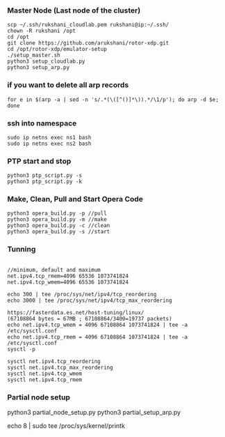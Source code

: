 ### Master Node (Last node of the cluster)

```
scp ~/.ssh/rukshani_cloudlab.pem rukshani@ip:~/.ssh/
chown -R rukshani /opt
cd /opt
git clone https://github.com/arukshani/rotor-xdp.git
cd /opt/rotor-xdp/emulator-setup
./setup_master.sh
python3 setup_cloudlab.py
python3 setup_arp.py
```

### if you want to delete all arp records
```
for e in $(arp -a | sed -n 's/.*(\([^()]*\)).*/\1/p'); do arp -d $e; done
```

### ssh into namespace
```
sudo ip netns exec ns1 bash
sudo ip netns exec ns2 bash
```

### PTP start and stop
```
python3 ptp_script.py -s 
python3 ptp_script.py -k 
```

### Make, Clean, Pull and Start Opera Code
```
python3 opera_build.py -p //pull
python3 opera_build.py -m //make
python3 opera_build.py -c //clean
python3 opera_build.py -s //start
```

### Tunning
```

//minimum, default and maximum
net.ipv4.tcp_rmem=4096 65536 1073741824 
net.ipv4.tcp_wmem=4096 65536 1073741824

echo 300 | tee /proc/sys/net/ipv4/tcp_reordering
echo 3000 | tee /proc/sys/net/ipv4/tcp_max_reordering

https://fasterdata.es.net/host-tuning/linux/
(67108864 bytes = 67MB ; 67108864/3400=19737 packets)
echo net.ipv4.tcp_wmem = 4096 67108864 1073741824 | tee -a /etc/sysctl.conf
echo net.ipv4.tcp_rmem = 4096 67108864 1073741824 | tee -a /etc/sysctl.conf
sysctl -p

sysctl net.ipv4.tcp_reordering
sysctl net.ipv4.tcp_max_reordering
sysctl net.ipv4.tcp_wmem
sysctl net.ipv4.tcp_rmem
```

### Partial node setup
python3 partial_node_setup.py
python3 partial_setup_arp.py

echo 8 | sudo tee /proc/sys/kernel/printk


